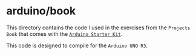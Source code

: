 # arduino/book

This directory contains the code I used in the exercises from the
`Projects Book` that comes with the [`Arduino Starter Kit`](https://store.arduino.cc/products/arduino-starter-kit-multi-language).

This code is designed to compile for the `Arduino UNO R3`.
